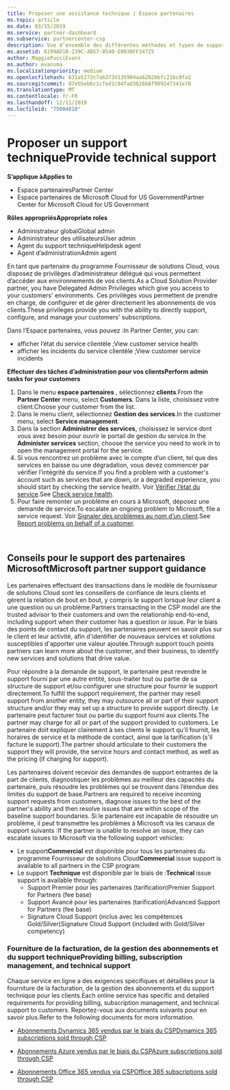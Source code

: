 ```yaml
---
title: Proposer une assistance technique | Espace partenaires
ms.topic: article
ms.date: 03/15/2019
ms.service: partner-dashboard
ms.subservice: partnercenter-csp
description: Vue d’ensemble des différentes méthodes et types de support technique que vous pouvez proposer à vos clients.
ms.assetid: 6199AD1B-239C-4B57-8540-E0038FF34725
author: MaggiePucciEvans
ms.author: evansma
ms.localizationpriority: medium
ms.openlocfilehash: 631a5273c7ab373d135904aa6202bbfc21bc0fa2
ms.sourcegitcommit: 07eb5eb6c1cfed1c84fad3626b8f989247341e70
ms.translationtype: MT
ms.contentlocale: fr-FR
ms.lasthandoff: 12/11/2019
ms.locfileid: "75004818"
---
```

# <a name="provide-technical-support"></a><span data-ttu-id="1d010-103">Proposer un support technique</span><span class="sxs-lookup"><span data-stu-id="1d010-103">Provide technical support</span></span>

<span data-ttu-id="1d010-104">**S’applique à**</span><span class="sxs-lookup"><span data-stu-id="1d010-104">**Applies to**</span></span>

-  <span data-ttu-id="1d010-105">Espace partenaires</span><span class="sxs-lookup"><span data-stu-id="1d010-105">Partner Center</span></span>
-  <span data-ttu-id="1d010-106">Espace partenaires de Microsoft Cloud for US Government</span><span class="sxs-lookup"><span data-stu-id="1d010-106">Partner Center for Microsoft Cloud for US Government</span></span>

<span data-ttu-id="1d010-107">**Rôles appropriés**</span><span class="sxs-lookup"><span data-stu-id="1d010-107">**Appropriate roles**</span></span>
-   <span data-ttu-id="1d010-108">Administrateur global</span><span class="sxs-lookup"><span data-stu-id="1d010-108">Global admin</span></span>
-   <span data-ttu-id="1d010-109">Administrateur des utilisateurs</span><span class="sxs-lookup"><span data-stu-id="1d010-109">User admin</span></span>
-   <span data-ttu-id="1d010-110">Agent du support technique</span><span class="sxs-lookup"><span data-stu-id="1d010-110">Helpdesk agent</span></span>
-   <span data-ttu-id="1d010-111">Agent d’administration</span><span class="sxs-lookup"><span data-stu-id="1d010-111">Admin agent</span></span>

<span data-ttu-id="1d010-112">En tant que partenaire du programme Fournisseur de solutions Cloud, vous disposez de privilèges d’administrateur délégué qui vous permettent d’accéder aux environnements de vos clients.</span><span class="sxs-lookup"><span data-stu-id="1d010-112">As a Cloud Solution Provider partner, you have Delegated Admin Privileges which give you access to your customers' environments.</span></span> <span data-ttu-id="1d010-113">Ces privilèges vous permettent de prendre en charge, de configurer et de gérer directement les abonnements de vos clients.</span><span class="sxs-lookup"><span data-stu-id="1d010-113">These privileges provide you with the ability to directly support, configure, and manage your customers' subscriptions.</span></span>

<span data-ttu-id="1d010-114">Dans l’Espace partenaires, vous pouvez :</span><span class="sxs-lookup"><span data-stu-id="1d010-114">In Partner Center, you can:</span></span>

-   <span data-ttu-id="1d010-115">afficher l’état du service clientèle ;</span><span class="sxs-lookup"><span data-stu-id="1d010-115">View customer service health</span></span>
-   <span data-ttu-id="1d010-116">afficher les incidents du service clientèle ;</span><span class="sxs-lookup"><span data-stu-id="1d010-116">View customer service incidents</span></span>

<span data-ttu-id="1d010-117">**Effectuer des tâches d’administration pour vos clients**</span><span class="sxs-lookup"><span data-stu-id="1d010-117">**Perform admin tasks for your customers**</span></span>

1.  <span data-ttu-id="1d010-118">Dans le menu **espace partenaires** , sélectionnez **clients**.</span><span class="sxs-lookup"><span data-stu-id="1d010-118">From the **Partner Center** menu, select **Customers**.</span></span> <span data-ttu-id="1d010-119">Dans la liste, choisissez votre client.</span><span class="sxs-lookup"><span data-stu-id="1d010-119">Choose your customer from the list.</span></span>
2.  <span data-ttu-id="1d010-120">Dans le menu client, sélectionnez **Gestion des services**.</span><span class="sxs-lookup"><span data-stu-id="1d010-120">In the customer menu, select **Service management**.</span></span>
3.  <span data-ttu-id="1d010-121">Dans la section **Administrer des services**, choisissez le service dont vous avez besoin pour ouvrir le portail de gestion du service.</span><span class="sxs-lookup"><span data-stu-id="1d010-121">In the **Administer services** section, choose the service you need to work in to open the management portal for the service.</span></span>
4.  <span data-ttu-id="1d010-122">Si vous rencontrez un problème avec le compte d’un client, tel que des services en baisse ou une dégradation, vous devez commencer par vérifier l’intégrité du service.</span><span class="sxs-lookup"><span data-stu-id="1d010-122">If you find a problem with a customer's account such as services that are down, or a degraded experience, you should start by checking the service health.</span></span> <span data-ttu-id="1d010-123">Voir [Vérifier l’état du service](check-service-health.md).</span><span class="sxs-lookup"><span data-stu-id="1d010-123">See [Check service health](check-service-health.md).</span></span>
5.  <span data-ttu-id="1d010-124">Pour faire remonter un problème en cours à Microsoft, déposez une demande de service.</span><span class="sxs-lookup"><span data-stu-id="1d010-124">To escalate an ongoing problem to Microsoft, file a service request.</span></span> <span data-ttu-id="1d010-125">Voir [Signaler des problèmes au nom d’un client](report-problems-on-behalf-of-a-customer.md).</span><span class="sxs-lookup"><span data-stu-id="1d010-125">See [Report problems on behalf of a customer](report-problems-on-behalf-of-a-customer.md).</span></span>

 
## <a name="microsoft-partner-support-guidance"></a><span data-ttu-id="1d010-126">Conseils pour le support des partenaires Microsoft</span><span class="sxs-lookup"><span data-stu-id="1d010-126">Microsoft partner support guidance</span></span>

<span data-ttu-id="1d010-127">Les partenaires effectuant des transactions dans le modèle de fournisseur de solutions Cloud sont les conseillers de confiance de leurs clients et gèrent la relation de bout en bout, y compris le support lorsque leur client a une question ou un problème.</span><span class="sxs-lookup"><span data-stu-id="1d010-127">Partners transacting in the CSP model are the trusted advisor to their customers and own the relationship end-to-end, including support when their customer has a question or issue.</span></span> <span data-ttu-id="1d010-128">Par le biais des points de contact du support, les partenaires peuvent en savoir plus sur le client et leur activité, afin d'identifier de nouveaux services et solutions susceptibles d'apporter une valeur ajoutée.</span><span class="sxs-lookup"><span data-stu-id="1d010-128">Through support touch points partners can learn more about the customer, and their business, to identify new services and solutions that drive value.</span></span>

<span data-ttu-id="1d010-129">Pour répondre à la demande de support, le partenaire peut revendre le support fourni par une autre entité, sous-traiter tout ou partie de sa structure de support et/ou configurer une structure pour fournir le support directement.</span><span class="sxs-lookup"><span data-stu-id="1d010-129">To fulfill the support requirement, the partner may resell support from another entity, they may outsource all or part of their support structure and/or they may set up a structure to provide support directly.</span></span>  <span data-ttu-id="1d010-130">Le partenaire peut facturer tout ou partie du support fourni aux clients.</span><span class="sxs-lookup"><span data-stu-id="1d010-130">The partner may charge for all or part of the support provided to customers.</span></span> <span data-ttu-id="1d010-131">Le partenaire doit expliquer clairement à ses clients le support qu’il fournit, les horaires de service et la méthode de contact, ainsi que la tarification (s'il facture le support).</span><span class="sxs-lookup"><span data-stu-id="1d010-131">The partner should articulate to their customers the support they will provide, the service hours and contact method, as well as the pricing (if charging for support).</span></span> 

<span data-ttu-id="1d010-132">Les partenaires doivent recevoir des demandes de support entrantes de la part de clients, diagnostiquer les problèmes au meilleur des capacités du partenaire, puis résoudre les problèmes qui se trouvent dans l’étendue des limites du support de base.</span><span class="sxs-lookup"><span data-stu-id="1d010-132">Partners are required to receive incoming support requests from customers, diagnose issues to the best of the partner's ability and then resolve issues that are within scope of the baseline support boundaries.</span></span> <span data-ttu-id="1d010-133">Si le partenaire est incapable de résoudre un problème, il peut transmettre les problèmes à Microsoft via les canaux de support suivants :</span><span class="sxs-lookup"><span data-stu-id="1d010-133">If the partner is unable to resolve an issue, they can escalate issues to Microsoft via the following support vehicles:</span></span>

- <span data-ttu-id="1d010-134">Le support**Commercial** est disponible pour tous les partenaires du programme Fournisseur de solutions Cloud</span><span class="sxs-lookup"><span data-stu-id="1d010-134">**Commercial** issue support is available to all partners in the CSP program</span></span>
-   <span data-ttu-id="1d010-135">Le support **Technique** est disponible par le biais de :</span><span class="sxs-lookup"><span data-stu-id="1d010-135">**Technical** issue support is available through:</span></span>
    -   <span data-ttu-id="1d010-136">Support Premier pour les partenaires (tarification)</span><span class="sxs-lookup"><span data-stu-id="1d010-136">Premier Support for Partners (fee base)</span></span>
    -   <span data-ttu-id="1d010-137">Support Avancé pour les partenaires (tarification)</span><span class="sxs-lookup"><span data-stu-id="1d010-137">Advanced Support for Partners (fee base)</span></span>
    -   <span data-ttu-id="1d010-138">Signature Cloud Support (inclus avec les compétences Gold/Silver)</span><span class="sxs-lookup"><span data-stu-id="1d010-138">Signature Cloud Support (included with Gold/Silver competency)</span></span>

### <a name="providing-billing-subscription-management-and-technical-support"></a><span data-ttu-id="1d010-139">Fourniture de la facturation, de la gestion des abonnements et du support technique</span><span class="sxs-lookup"><span data-stu-id="1d010-139">Providing billing, subscription management, and technical support</span></span> 

<span data-ttu-id="1d010-140">Chaque service en ligne a des exigences spécifiques et détaillées pour la fourniture de la facturation, de la gestion des abonnements et du support technique pour les clients.</span><span class="sxs-lookup"><span data-stu-id="1d010-140">Each online service has specific and detailed requirements for providing billing, subscription management, and technical support to customers.</span></span> <span data-ttu-id="1d010-141">Reportez-vous aux documents suivants pour en savoir plus.</span><span class="sxs-lookup"><span data-stu-id="1d010-141">Refer to the following documents for more information.</span></span>

-   [<span data-ttu-id="1d010-142">Abonnements Dynamics 365 vendus par le biais du CSP</span><span class="sxs-lookup"><span data-stu-id="1d010-142">Dynamics 365 subscriptions sold through CSP</span></span>](https://www.microsoftpartnercommunity.com/t5/CSP/Microsoft-Partner-Support-Guidance/m-p/5262#M30)

-   [<span data-ttu-id="1d010-143">Abonnements Azure vendus par le biais du CSP</span><span class="sxs-lookup"><span data-stu-id="1d010-143">Azure subscriptions sold through CSP</span></span>](https://www.microsoftpartnercommunity.com/t5/CSP/Microsoft-Partner-Support-Guidance/m-p/5263#M31)

-   [<span data-ttu-id="1d010-144">Abonnements Office 365 vendus via CSP</span><span class="sxs-lookup"><span data-stu-id="1d010-144">Office 365 subscriptions sold through CSP</span></span>](https://www.microsoftpartnercommunity.com/t5/CSP/Microsoft-Partner-Support-Guidance/m-p/5264#M32)
 



